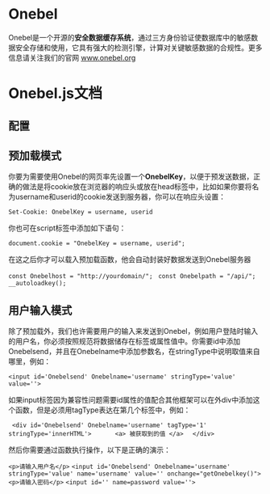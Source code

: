 #   Onebel

Onebel是一个开源的**安全数据缓存系统**，通过三方身份验证使数据库中的敏感数据安全存储和使用，它具有强大的检测引擎，计算对关键敏感数据的合规性。更多信息请关注我们的官网 www.onebel.org


# Onebel.js文档

## 配置

## 预加载模式
你要为需要使用Onebel的网页率先设置一个**OnebelKey**，以便于预发送数据，正确的做法是将cookie放在浏览器的响应头或放在head标签中，比如如果你要将名为username和userid的cookie发送到服务器，你可以在响应头设置：

`Set-Cookie: OnebelKey = username, userid`

你也可在script标签中添加如下语句：

`document.cookie = "OnebelKey = username, userid";`

在这之后你才可以载入预加载函数，他会自动封装好数据发送到Onebel服务器

`const Onebelhost = "http://yourdomain/"; `
`const Onebelpath = "/api/";`
`__autoloadkey();`

## 用户输入模式
除了预加载外，我们也许需要用户的输入来发送到Onebel，例如用户登陆时输入的用户名，你必须按照规范将数据储存在标签或属性值中。你需要id中添加Onebelsend，并且在Onebelname中添加参数名，在stringType中说明取值来自哪里，例如：

   `<input id='Onebelsend' Onebelname='username' stringType='value' value=''>`
   
   如果input标签因为兼容性问题需要id属性的值配合其他框架可以在外div中添加这个函数，但是必须用tagType表达在第几个标签中，例如：
   
   ` <div id='Onebelsend' Onebelname='username' tagType='1' stringType='innerHTML'>`
  `      <a>
            被获取到的值
       </a>`
  `  </div>`

然后你需要通过函数执行操作，以下是正确的演示：

`<p>请输入用户名</p>`
`<input id='Onebelsend' Onebelname='username' stringType='value' name='username' value='' onchange="getOnebelkey()">`
`<p>请输入密码</p>`
`<input id='' name=password value=''>`
